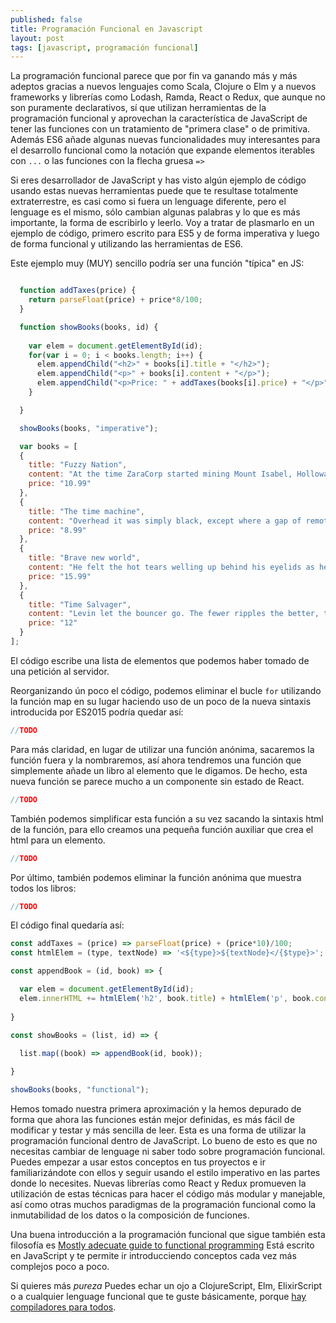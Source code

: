 ```yaml
---
published: false
title: Programación Funcional en Javascript
layout: post
tags: [javascript, programación funcional]
---
```


La programación funcional parece que por fin va ganando más y más adeptos gracias a nuevos lenguajes como Scala, Clojure o Elm y a nuevos frameworks y librerías como Lodash, Ramda, React o Redux, que aunque no son puramente declarativos, sí que utilizan herramientas de la programación funcional y aprovechan la característica de JavaScript de tener las funciones con un tratamiento de "primera clase" o de primitiva. Además ES6 añade algunas nuevas funcionalidades muy interesantes para el desarrollo funcional como la notación que expande elementos iterables con `...` o las funciones con la flecha gruesa `=>`

Si eres desarrollador de JavaScript y has visto algún ejemplo de código usando estas nuevas herramientas puede que te resultase totalmente extraterrestre, es casi como si fuera un lenguage diferente, pero el lenguage es el mismo, sólo cambian algunas palabras y lo que es más importante, la forma de escribirlo y leerlo. Voy a tratar de plasmarlo en un ejemplo de código, primero escrito para ES5 y de forma imperativa y luego de forma funcional y utilizando las herramientas de ES6.

Este ejemplo muy (MUY) sencillo podría ser una función "típica" en JS:

```javascript

  function addTaxes(price) {
    return parseFloat(price) + price*8/100;
  }

  function showBooks(books, id) {
    
    var elem = document.getElementById(id);
    for(var i = 0; i < books.length; i++) {
      elem.appendChild("<h2>" + books[i].title + "</h2>");
      elem.appendChild("<p>" + books[i].content + "</p>");
      elem.appendChild("<p>Price: " + addTaxes(books[i].price) + "</p>"); 
    }

  }

  showBooks(books, "imperative");

  var books = [
  { 
    title: "Fuzzy Nation",
    content: "At the time ZaraCorp started mining Mount Isabel, Holloway had idly wondered how an area could be restored to a pristine state once ZaraCorp had mined everything of value out of it, but this was not the same thing as him exhibiting actual concern.",
    price: "10.99"
  },
  { 
    title: "The time machine",
    content: "Overhead it was simply black, except where a gap of remote blue sky shone down upon us here and there. I struck none of my matches because I had no hand free.",
    price: "8.99"
  },
  { 
    title: "Brave new world",
    content: "He felt the hot tears welling up behind his eyelids as he recalled the words and Linda’s voice as she repeated them. And then the reading lessons: The tot is in the pot, the cat is on the mat; and the Elementary Instructions for Beta Workers in the Embryo Store. And long evenings by the fire or, in summertime, on the roof of the little house, when she told him those stories about the Other Place, outside the Reservation: that beautiful, beautiful Other Place, whose memory, as of a heaven, a paradise of goodness and loveliness, he still kept whole and intact, undefiled by contact with the reality of this real London, these actual civilized men and women.",
    price: "15.99"
  },
  { 
    title: "Time Salvager",
    content: "Levin let the bouncer go. The fewer ripples the better, though he didn’t worry much about that here. The odds of a time chronostream self-healing in this cesspool of an inn were high. Still, best not to take chances. That boy had already made enough ripples for both of them, running away from the present. The poor fool knew better. No one ever escaped the auditors.",
    price: "12"
  }
];
```

El código escribe una lista de elementos que podemos haber tomado de una petición al servidor.

Reorganizando ún poco el código, podemos eliminar el bucle `for` utilizando la función map en su lugar haciendo uso de un poco de la nueva sintaxis introducida por ES2015 podría quedar así:

```javascript
//TODO
```

Para más claridad, en lugar de utilizar una función anónima, sacaremos la función fuera y la nombraremos, así ahora tendremos una función que simplemente añade un libro al elemento que le digamos. De hecho, esta nueva función se parece mucho a un componente sin estado de React.

```javascript
//TODO
```

También podemos simplificar esta función a su vez sacando la sintaxis html de la función, para ello creamos una pequeña función auxiliar que crea el html para un elemento.

```javascript
//TODO
```

Por último, también podemos eliminar la función anónima que muestra todos los libros:

```javascript
//TODO
```


El código final quedaría así:

```javascript
const addTaxes = (price) => parseFloat(price) + (price*10)/100;
const htmlElem = (type, textNode) => '<${type}>${textNode}</{$type}>';

const appendBook = (id, book) => {

  var elem = document.getElementById(id);
  elem.innerHTML += htmlElem('h2', book.title) + htmlElem('p', book.content) + htmlElem('p', addTaxes(book.price));
  
}

const showBooks = (list, id) => {
  
  list.map((book) => appendBook(id, book));

}

showBooks(books, "functional");
```

Hemos tomado nuestra primera aproximación y la hemos depurado de forma que ahora las funciones están mejor definidas, es más fácil de modificar y testar y más sencilla de leer. Esta es una forma de utilizar la programación funcional dentro de JavaScript. Lo bueno de esto es que no necesitas cambiar de lenguage ni saber todo sobre programación funcional. Puedes empezar a usar estos conceptos en tus proyectos e ir familiarizándote con ellos y seguir usando el estilo imperativo en las partes donde lo necesites. Nuevas librerías como React y Redux promueven la utilización de estas técnicas para hacer el código más modular y manejable, así como otras muchos paradigmas de la programación funcional como la inmutabilidad de los datos o la composición de funciones. 

Una buena introducción a la programación funcional que sigue también esta filosofía es [Mostly adecuate guide to functional programming](https://drboolean.gitbooks.io/mostly-adequate-guide/content/index.html) Está escrito en JavaScript y te permite ir introducciendo conceptos cada vez más complejos poco a poco. 

Si quieres más *pureza* Puedes echar un ojo a ClojureScript, Elm, ElixirScript o a cualquier lenguage funcional que te guste básicamente, porque [hay compiladores para todos](https://github.com/jashkenas/coffeescript/wiki/List-of-languages-that-compile-to-JS).